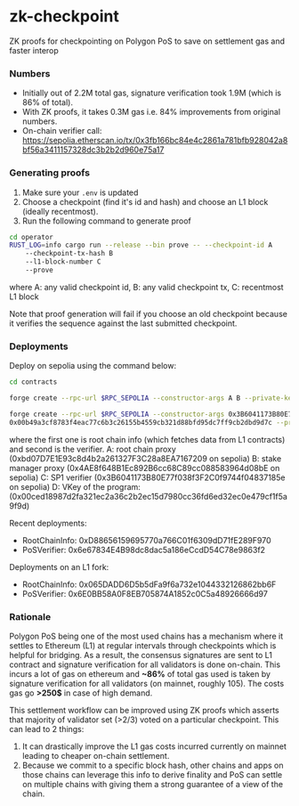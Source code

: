 # zk-checkpoint

ZK proofs for checkpointing on Polygon PoS to save on settlement gas and faster interop

### Numbers

- Initially out of 2.2M total gas, signature verification took 1.9M (which is 86% of total).
- With ZK proofs, it takes 0.3M gas i.e. 84% improvements from original numbers.
- On-chain verifier call: https://sepolia.etherscan.io/tx/0x3fb166bc84e4c2861a781bfb928042a8bf56a3411157328dc3b2b2d960e75a17

### Generating proofs

1. Make sure your `.env` is updated
2. Choose a checkpoint (find it's id and hash) and choose an L1 block (ideally recentmost).
3. Run the following command to generate proof
```bash
cd operator
RUST_LOG=info cargo run --release --bin prove -- --checkpoint-id A 
    --checkpoint-tx-hash B 
    --l1-block-number C 
    --prove
```
where A: any valid checkpoint id, B: any valid checkpoint tx, C: recentmost L1 block

Note that proof generation will fail if you choose an old checkpoint because it verifies the sequence
against the last submitted checkpoint.

### Deployments

Deploy on sepolia using the command below:
```bash
cd contracts

forge create --rpc-url $RPC_SEPOLIA --constructor-args A B --private-key $PK src/RootChainInfo.sol:RootChainInfo --via-ir

forge create --rpc-url $RPC_SEPOLIA --constructor-args 0x3B6041173B80E77f038f3F2C0f9744f04837185e
0x00b49a3cf8783f4eac77c6b3c26155b4559cb321d88bfd95dc7ff9cb2dbd9d7c --private-key $PK src/PoSVerifier.sol:PoSVerifier --via-ir
```
where the first one is root chain info (which fetches data from L1 contracts) and second is the verifier.
A: root chain proxy (0xbd07D7E1E93c8d4b2a261327F3C28a8EA7167209 on sepolia)
B: stake manager proxy (0x4AE8f648B1Ec892B6cc68C89cc088583964d08bE on sepolia)
C: SP1 verifier (0x3B6041173B80E77f038f3F2C0f9744f04837185e on sepolia)
D: VKey of the program: (0x00ced18987d2fa321ec2a36c2b2ec15d7980cc36fd6ed32ec0e479cf1f5a9f9d)

Recent deployments:
- RootChainInfo: 0xD88656159695770a766C01f6309dD71fE289F970
- PoSVerifier: 0x6e67834E4B98dc8dac5a186eCcdD54C78e9863f2

Deployments on an L1 fork:
- RootChainInfo: 0x065DADD6D5b5dFa9f6a732e1044332126862bb6F
- PoSVerifier: 0x6E0BB58A0F8EB705874A1852c0C5a48926666d97

### Rationale

Polygon PoS being one of the most used chains has a mechanism where it settles to Ethereum (L1) at regular intervals through checkpoints which is helpful for bridging. As a result, the consensus signatures are sent to L1 contract and signature verification for all validators is done on-chain. This incurs a lot of gas on ethereum and **~86%** of total gas used is taken by signature verification for all validators (on mainnet, roughly 105). The costs gas go **>250$** in case of high demand. 

This settlement workflow can be improved using ZK proofs which asserts that majority of validator set (>2/3) voted on a particular checkpoint. This can lead to 2 things:
1. It can drastically improve the L1 gas costs incurred currently on mainnet leading to cheaper on-chain settlement.
2. Because we commit to a specific block hash, other chains and apps on those chains can leverage this info to derive finality and PoS can settle on multiple chains with giving them a strong guarantee of a view of the chain. 